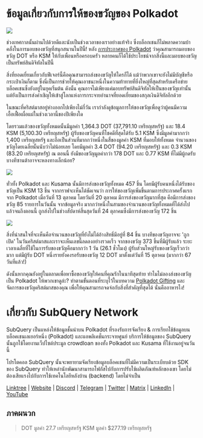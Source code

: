 # ข้อมูลเกี่ยวกับการให้ของขวัญของ Polkadot

![](https://miro.medium.com/max/1400/1*Y_Fm1wWLcN9lAbWr0KK1qA.png)

ช่วงเทศกาลนั้นผ่านไปด้วยดีและนับเป็นช่วงเวลาของเราอย่างแท้จริง ซึ่งบล็อกเชนก็ไม่พลาดความบ้าคลั่งในการมอบของขวัญที่สนุกสนานในปีนี้! หลัง [การประกาศของ Polkadot](https://polkadot.network/blog/introducing-polkadot-kusama-gifts/) ว่าคุณสามารถมอบของขวัญ DOT หรือ KSM ให้กับเพื่อนหรือครอบครัว หลายคนก็ได้ใช้ประโยชน์จากสิ่งนี้และมอบของขวัญเป็นทรัพย์สินดิจิทัลในปีนี้

สิ่งที่ยอดเยี่ยมเกี่ยวกับฟีเจอร์นี้คือคุณสามารถส่งของขวัญให้ใครก็ได้ แม้ว่าพวกเขาจะยังไม่มีบัญชีหรือกระเป๋าเงินก็ตาม ซึ่งนี่เป็นการช่วยให้คุณเอาชนะหนึ่งในความท้าทายที่ยิ่งใหญ่ที่สุดสำหรับเครือข่ายบล็อคเชนซึ่งยังอยู่ในยุคเริ่มต้น ดังนั้น คุณอาจไม่เพียงแค่มอบทรัพย์สินดิจิทัลให้เป็นของขวัญเท่านั้น แต่ยังเป็นการส่งคำเชิญให้เข้าสู่โลกแห่งการกระจายอำนาจที่ยอดเยี่ยมของสกุลเงินดิจิทัลอีกด้วย

ในขณะที่คริสต์มาสอยู่ห่างออกไปเพียงไม่กี่วัน เรากำลังดูข้อมูลการให้ของขวัญเพื่อดูว่าผู้คนมีความเอื้อเฟื้อเผื่อแผ่ในช่วงเวลานี้ของปีเพียงใด

โดยรวมแล้วของขวัญทั้งหมดนั้นมีมูลค่า 1,364.3 DOT (37,791.10 เหรียญสหรัฐ) และ 18.4 KSM (5,100.30 เหรียญสหรัฐ) ผู้รับของขวัญคนที่โชคดีที่สุดได้รับ 5.1 KSM ซึ่งมีมูลค่ามากกว่า 1,400 เหรียญสหรัฐ และถือเป็นส่วนที่มากกว่าหนึ่งในสี่ของมูลค่า KSM ที่มอบให้ทั้งหมด จำนวนของขวัญโดยเฉลี่ยนั้นนับว่าไม่น้อยเลย โดยมีมูลค่า 3.4 DOT (94.20 เหรียญสหรัฐ) และ 0.3 KSM (83.20 เหรียญสหรัฐ) ณ ตอนนี้ ยังมีของขวัญมูลค่ากว่า 178 DOT และ 0.77 KSM ที่ไม่มีผู้กดรับ บางทีซานต้าอาจจะหลงทางเล็กน้อย?

![](https://miro.medium.com/max/1400/0*39FkrB8c1ZE2LhlU)

ทั่วทั้ง Polkadot และ Kusama นั้นมีการส่งของขวัญทั้งหมด 457 ชิ้น โดยมีผู้รับคนหนึ่งได้รับของขวัญเป็น KSM 13 ชิ้น จากกราฟจะเห็นได้ชัดเจนว่า การให้ของขวัญเพิ่มขึ้นตามการประกาศครั้งแรกจาก Polkadot เมื่อวันที่ 13 ตุลาคม โดยวันที่ 20 ตุลาคม มีการส่งของขวัญมากที่สุด คือมีการส่งของขวัญ 85 รายการในวันนั้น จากข้อมูลจริง มากกว่าหนึ่งในสามของจำนวนของขวัญทั้งหมดที่ได้ส่งไปแล้วจนถึงตอนนี้ ถูกส่งไปในช่วงสัปดาห์สิ้นสุดวันที่ 24 ตุลาคมซึ่งมีการส่งของขวัญ 172 ชิ้น

![](https://miro.medium.com/max/1400/0*F12i2JCMl0YOwaLG)

สิ่งที่น่าสนใจที่จะเห็นคือจำนวนของขวัญที่ยังไม่ได้อ้างสิทธิ์มีอยู่ที่ 84 ชิ้น บางทีของขวัญอาจจะ 'ถูกเปิด' ในวันคริสต์มาสและเราจะเห็นเลขนี้ลดลงอย่างรวดเร็ว จากของขวัญ 373 ชิ้นที่มีผู้รับแล้ว ระยะเวลาเฉลี่ยที่ใช้ในการรับของขวัญคือมากกว่า 1 วัน (26.1 ชั่วโมง) ผู้รับส่วนใหญ่รับของขวัญเร็วกว่ามาก แต่มีผู้รับ DOT หนึ่งรายยังคงรอรับของขวัญ 12 DOT มาตั้งแต่วันที่ 15 ตุลาคม (มากกว่า 67 วันที่แล้ว!)

ดังนั้นหากคุณยังอยู่ในตลาดเพื่อหาซื้อของขวัญให้คนที่คุณรักในนาทีสุดท้าย ทำไมไม่ลองส่งของขวัญเป็น Polkadot ให้พวกเขาดูล่ะ? ทำตามขั้นตอนที่ระบุไว้ในบทความ  [Polkadot Gifting](https://polkadot.network/blog/introducing-polkadot-kusama-gifts/) และจัดการของขวัญคริสต์มาสของคุณ เพื่อให้คุณสามารถจดจ่อกับสิ่งที่สำคัญที่สุดได้ นั่นคืออาหารไง!

# เกี่ยวกับ SubQuery Network

SubQuery เป็นแหล่งให้ข้อมูลชั้นนำบน Polkadot ที่รองรับการจัดเรียง & การเรียกใช้ข้อมูลบนบล็อคเชนเลเยอร์หนึ่ง (Polkadot) และแอพลิเคชั่นกระจายศูนย์ บริการให้ข้อมูลของ SubQuery นั้นถูกใช้โดยงานเว็ปไซต์ประมูล crowdloan ของทั้ง Polkadot และ Kusama ที่ใช้งานอยู่จนวันนี้

โปรโตคอล SubQuery นั้นจะพยายามจัดเรียงข้อมูลบล็อคเชนที่ไม่มีความเป็นระเบียบด้วย SDK ของ SubQuery ทำให้เหล่านักพัฒนาสามารถโฟกัสไปกับการปรับใช้ผลิตภัณฑ์หลักของเขา โดยไม่ต้องเสียแรงไปกับการใช้เทคโนโลยีหลังบ้าน (backend) โดยไม่จำเป็น

​​​​[Linktree](https://linktr.ee/subquerynetwork)  |  [Website](https://subquery.network/)  |  [Discord](https://discord.com/invite/78zg8aBSMG)  |  [Telegram](https://t.me/subquerynetwork)  |  [Twitter](https://twitter.com/subquerynetwork)  |  [Matrix](https://matrix.to/#/#subquery:matrix.org)  |  [LinkedIn](https://www.linkedin.com/company/subquery)  |  [YouTube](https://www.youtube.com/channel/UCi1a6NUUjegcLHDFLr7CqLw)

## ภาคผนวก

> DOT มูลค่า 27.7 เหรียญสหรัฐ KSM มูลค่า $277.19 เหรียญสหรัฐ
